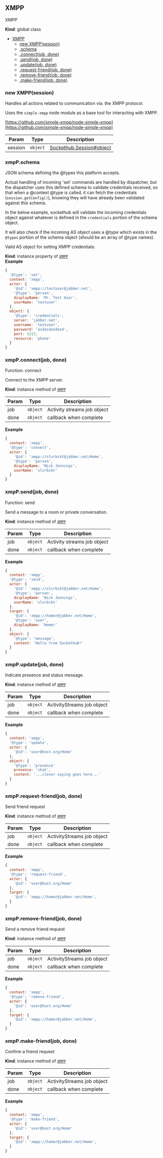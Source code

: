 <a name="XMPP"></a>

## XMPP
XMPP

**Kind**: global class  

* [XMPP](#XMPP)
    * [new XMPP(session)](#new_XMPP_new)
    * [.schema](#XMPP+schema)
    * [.connect(job, done)](#XMPP+connect)
    * [.send(job, done)](#XMPP+send)
    * [.update(job, done)](#XMPP+update)
    * [.request-friend(job, done)](#XMPP+request-friend)
    * [.remove-friend(job, done)](#XMPP+remove-friend)
    * [.make-friend(job, done)](#XMPP+make-friend)

<a name="new_XMPP_new"></a>

### new XMPP(session)
Handles all actions related to communication via. the XMPP protocol.

Uses the `simple-xmpp` node module as a base tool for interacting with XMPP.

[https://github.com/simple-xmpp/node-simple-xmpp](https://github.com/simple-xmpp/node-simple-xmpp)


| Param | Type | Description |
| --- | --- | --- |
| session | <code>object</code> | [Sockethub.Session#object](Sockethub.Session#object) |

<a name="XMPP+schema"></a>

### xmpP.schema
JSON schema defining the @types this platform accepts.

Actual handling of incoming 'set' commands are handled by dispatcher,
but the dispatcher uses this defined schema to validate credentials
received, so that when a @context @type is called, it can fetch the
credentials (`session.getConfig()`), knowing they will have already been
validated against this schema.


In the below example, sockethub will validate the incoming credentials object
against whatever is defined in the `credentials` portion of the schema
object.


It will also check if the incoming AS object uses a @type which exists in the
`@types` portion of the schema object (should be an array of @type names).


Valid AS object for setting XMPP credentials:

**Kind**: instance property of [<code>XMPP</code>](#XMPP)  
**Example**  
```js
{
  '@type': 'set',
  context: 'xmpp',
  actor: {
    '@id': 'xmpp://testuser@jabber.net',
    '@type': 'person',
    displayName: 'Mr. Test User',
    userName: 'testuser'
  },
  object: {
    '@type': 'credentials',
    server: 'jabber.net',
    username: 'testuser',
    password: 'asdasdasdasd',
    port: 5223,
    resource: 'phone'
  }
}
```
<a name="XMPP+connect"></a>

### xmpP.connect(job, done)
Function: connect

Connect to the XMPP server.

**Kind**: instance method of [<code>XMPP</code>](#XMPP)  

| Param | Type | Description |
| --- | --- | --- |
| job | <code>object</code> | Activity streams job object |
| done | <code>object</code> | callback when complete |

**Example**  
```js
{
  context: 'xmpp',
  '@type': 'connect',
  actor: {
    '@id': 'xmpp://slvrbckt@jabber.net/Home',
    '@type': 'person',
    displayName: 'Nick Jennings',
    userName: 'slvrbckt'
  }
}
```
<a name="XMPP+send"></a>

### xmpP.send(job, done)
Function: send

Send a message to a room or private conversation.

**Kind**: instance method of [<code>XMPP</code>](#XMPP)  

| Param | Type | Description |
| --- | --- | --- |
| job | <code>object</code> | Activity streams job object |
| done | <code>object</code> | callback when complete |

**Example**  
```js
{
  context: 'xmpp',
  '@type': 'send',
  actor: {
    '@id': 'xmpp://slvrbckt@jabber.net/Home',
    '@type': 'person',
    displayName: 'Nick Jennings',
    userName: 'slvrbckt'
  },
  target: {
    '@id': 'xmpp://homer@jabber.net/Home',
    '@type': 'user',
    displayName: 'Homer'
  },
  object: {
    '@type': 'message',
    content: 'Hello from Sockethub!'
  }
}
```
<a name="XMPP+update"></a>

### xmpP.update(job, done)
Indicate presence and status message.

**Kind**: instance method of [<code>XMPP</code>](#XMPP)  

| Param | Type | Description |
| --- | --- | --- |
| job | <code>object</code> | ActivityStreams job object |
| done | <code>object</code> | callback when complete |

**Example**  
```js
{
  context: 'xmpp',
  '@type': 'update',
  actor: {
    '@id': 'user@host.org/Home'
  },
  object: {
    '@type': 'presence'
    presence: 'chat',
    content: '...clever saying goes here...'
  }
}
```
<a name="XMPP+request-friend"></a>

### xmpP.request-friend(job, done)
Send friend request

**Kind**: instance method of [<code>XMPP</code>](#XMPP)  

| Param | Type | Description |
| --- | --- | --- |
| job | <code>object</code> | ActivityStreams job object |
| done | <code>object</code> | callback when complete |

**Example**  
```js
{
  context: 'xmpp',
  '@type': 'request-friend',
  actor: {
    '@id': 'user@host.org/Home'
  },
  target: {
    '@id': 'xmpp://homer@jabber.net/Home',
  }
}
```
<a name="XMPP+remove-friend"></a>

### xmpP.remove-friend(job, done)
Send a remove friend request

**Kind**: instance method of [<code>XMPP</code>](#XMPP)  

| Param | Type | Description |
| --- | --- | --- |
| job | <code>object</code> | ActivityStreams job object |
| done | <code>object</code> | callback when complete |

**Example**  
```js
{
  context: 'xmpp',
  '@type': 'remove-friend',
  actor: {
    '@id': 'user@host.org/Home'
  },
  target: {
    '@id': 'xmpp://homer@jabber.net/Home',
  }
}
```
<a name="XMPP+make-friend"></a>

### xmpP.make-friend(job, done)
Confirm a friend request

**Kind**: instance method of [<code>XMPP</code>](#XMPP)  

| Param | Type | Description |
| --- | --- | --- |
| job | <code>object</code> | ActivityStreams job object |
| done | <code>object</code> | callback when complete |

**Example**  
```js
{
  context: 'xmpp',
  '@type': 'make-friend',
  actor: {
    '@id': 'user@host.org/Home'
  },
  target: {
    '@id': 'xmpp://homer@jabber.net/Home',
  }
}
```
